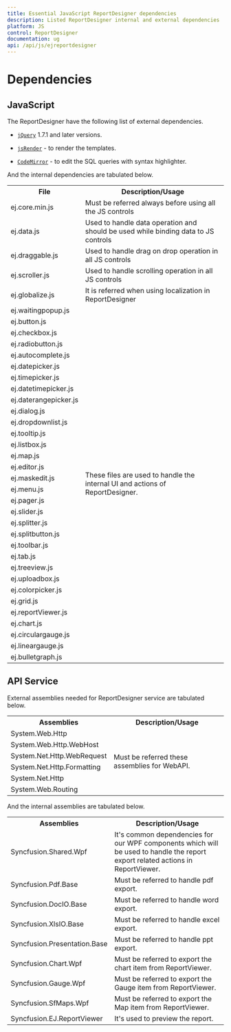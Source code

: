 ```yaml
---
title: Essential JavaScript ReportDesigner dependencies
description: Listed ReportDesigner internal and external dependencies
platform: JS
control: ReportDesigner
documentation: ug
api: /api/js/ejreportdesigner
---
```

# Dependencies

## JavaScript

The ReportDesigner have the following list of external dependencies.

* [`jQuery`](http://jquery.com "jQuery") 1.7.1 and later versions.

* [`jsRender`](https://github.com/borismoore/jsrender "jsRender") - to render the templates.

* [`CodeMirror`](https://github.com/codemirror/CodeMirror "CodeMirror") - to edit the SQL queries with syntax highlighter.

And the internal dependencies are tabulated below.

<table>
    <tr>
        <th>
            File
        </th>
        <th>
            Description/Usage
        </th>
    </tr>
    <tr>
        <td>
            ej.core.min.js
        </td>
        <td>
            Must be referred always before using all the JS controls
        </td>
    </tr>
    <tr>
        <td>
            ej.data.js
        </td>
        <td>
            Used to handle data operation and should be used while binding data to JS controls
        </td>
    </tr>
    <tr>
        <td>
            ej.draggable.js
        </td>
        <td>
          Used to handle drag on drop operation in all JS controls
        </td>
    </tr>
    <tr>
        <td>
            ej.scroller.js
        </td>
        <td>
           Used to handle scrolling operation in all JS controls
        </td>
    </tr>
    <tr>
        <td>
            ej.globalize.js
        </td>
        <td>
          It is referred when using localization in ReportDesigner
        </td>
    </tr>
    <tr>
        <td>
            ej.waitingpopup.js
        </td>
        <td rowspan="32">
        These files are used to handle the internal UI and actions of ReportDesigner.
        </td>
    </tr>
    <tr>
        <td>
            ej.button.js
        </td>
    </tr>
    <tr>
        <td>
            ej.checkbox.js
        </td>
    </tr>
    <tr>
        <td>
            ej.radiobutton.js
        </td>
    </tr>
    <tr>
        <td>
            ej.autocomplete.js
        </td>
    </tr>
    <tr>
        <td>
            ej.datepicker.js
        </td>
    </tr>
    <tr>
        <td>
            ej.timepicker.js
        </td>
    </tr>
    <tr>
        <td>
            ej.datetimepicker.js
        </td>
    </tr>
    <tr>
        <td>
            ej.daterangepicker.js
        </td>
    </tr>
    <tr>
        <td>
            ej.dialog.js
        </td>
    </tr>
    <tr>
        <td>
            ej.dropdownlist.js
        </td>
    </tr>
    <tr>
        <td>
            ej.tooltip.js
        </td>
    </tr>
    <tr>
        <td>
            ej.listbox.js
        </td>
    </tr>
    <tr>
        <td>
            ej.map.js
        </td>
    </tr>
    <tr>
        <td>
            ej.editor.js
        </td>
    </tr>
    <tr>
        <td>
            ej.maskedit.js
        </td>
    </tr>
    <tr>
        <td>
            ej.menu.js
        </td>
    </tr>
    <tr>
        <td>
            ej.pager.js
        </td>
    </tr>
    <tr>
        <td>
            ej.slider.js
        </td>
    </tr>
    <tr>
        <td>
            ej.splitter.js
        </td>
    </tr>        
    <tr>
        <td>
            ej.splitbutton.js
        </td>
    </tr>
    <tr>
        <td>
            ej.toolbar.js
        </td>
    </tr>
    <tr>
        <td>
            ej.tab.js
        </td>
    </tr>
    <tr>
        <td>
            ej.treeview.js
        </td>
    </tr>
    <tr>
        <td>
            ej.uploadbox.js
        </td>
    </tr>
    <tr>
        <td>
            ej.colorpicker.js
        </td>
    </tr>
    <tr>
        <td>
            ej.grid.js
        </td>
    </tr>
    <tr>
        <td>
            ej.reportViewer.js
        </td>
    </tr>
    <tr>
        <td>
            ej.chart.js
        </td>
    </tr>
    <tr>
        <td>
            ej.circulargauge.js
        </td>
    </tr>
    <tr>
        <td>
            ej.lineargauge.js
        </td>
    </tr>
    <tr>
        <td>
            ej.bulletgraph.js
        </td>
    </tr>

</table>

## API Service

External assemblies needed for ReportDesigner service are tabulated below.

<table>
    <tr>
        <th>
            Assemblies
        </th>
        <th>
            Description/Usage
        </th>
    </tr>
    <tr>
        <td>
            System.Web.Http
        </td>
        <td rowspan="6">
            Must be referred these assemblies for WebAPI.
        </td>
    </tr>
    <tr>
        <td>
            System.Web.Http.WebHost
        </td>
    </tr>
    <tr>
        <td>
            System.Net.Http.WebRequest
        </td>
    </tr>
    <tr>
        <td>
            System.Net.Http.Formatting
        </td>
    </tr>
    <tr>
        <td>
            System.Net.Http
        </td>
    </tr>    
    <tr>
        <td>
            System.Web.Routing
        </td>
    </tr>        
</table>

And the internal assemblies are tabulated below.

<table>
    <tr>
        <th>
            Assemblies
        </th>
        <th>
            Description/Usage
        </th>
    </tr>
    <tr>
        <td>
            Syncfusion.Shared.Wpf
        </td>
        <td>
            It's common dependencies for our WPF components which will be used to handle the report export related actions in ReportViewer.
        </td>
    </tr>
    <tr>
        <td>
           Syncfusion.Pdf.Base
        </td>
        <td>
          Must be referred to handle pdf export.
        </td>        
    </tr>
    <tr>
        <td>
            Syncfusion.DocIO.Base
        </td>
        <td>
          Must be referred to handle word export.        
        </td>        
    </tr>
    <tr>
        <td>
            Syncfusion.XlsIO.Base
        </td>
        <td>
          Must be referred to handle excel export.        
        </td>        
    </tr>
    <tr>
        <td>
            Syncfusion.Presentation.Base
        </td>
        <td>
          Must be referred to handle ppt export.        
        </td>        
    </tr>
    <tr>
        <td>
            Syncfusion.Chart.Wpf
        </td>
        <td>
          Must be referred to export the chart item from ReportViewer.        
        </td>        
    </tr>
    <tr>
        <td>
            Syncfusion.Gauge.Wpf
        </td>
        <td>
          Must be referred to export the Gauge item from ReportViewer.                
        </td>        
    </tr>
    <tr>
        <td>
            Syncfusion.SfMaps.Wpf
        </td>
        <td>
          Must be referred to export the Map item from ReportViewer.                
        </td>        
    </tr>
    <tr>
        <td>
            Syncfusion.EJ.ReportViewer
        </td>
        <td>
          It's used to preview the report.        
        </td>        
    </tr>
    
</table>
